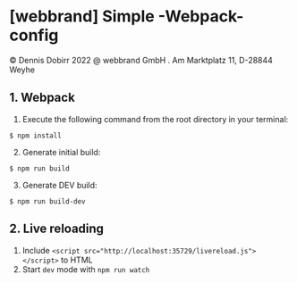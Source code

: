 # [webbrand] Simple -Webpack- config
© Dennis Dobirr 2022 @ webbrand GmbH . Am Marktplatz 11, D-28844 Weyhe


## 1. Webpack

1. Execute the following command from the root directory in your terminal:
```
$ npm install
```
2. Generate initial build:
```
$ npm run build
```
3. Generate DEV build:
```
$ npm run build-dev
```

## 2. Live reloading

1. Include `<script src="http://localhost:35729/livereload.js"></script>` to HTML
2. Start `dev` mode with ```npm run watch```
